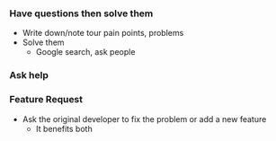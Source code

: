 
### Have questions then solve them
- Write down/note tour pain points, problems
- Solve them
  - Google search, ask people

### Ask help
### Feature Request
- Ask the original developer to fix the problem or add a new feature
  - It benefits both